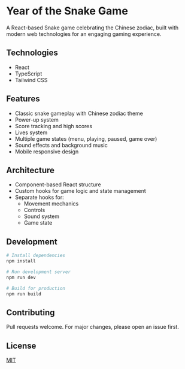# Year of the Snake Game

A React-based Snake game celebrating the Chinese zodiac, built with modern web technologies for an engaging gaming experience.

## Technologies
- React
- TypeScript  
- Tailwind CSS

## Features
- Classic snake gameplay with Chinese zodiac theme
- Power-up system
- Score tracking and high scores
- Lives system
- Multiple game states (menu, playing, paused, game over)
- Sound effects and background music
- Mobile responsive design

## Architecture
- Component-based React structure
- Custom hooks for game logic and state management
- Separate hooks for:
  - Movement mechanics
  - Controls
  - Sound system
  - Game state

## Development
```bash
# Install dependencies
npm install

# Run development server
npm run dev

# Build for production
npm run build
```

## Contributing
Pull requests welcome. For major changes, please open an issue first.

## License
[MIT](https://choosealicense.com/licenses/mit/)
